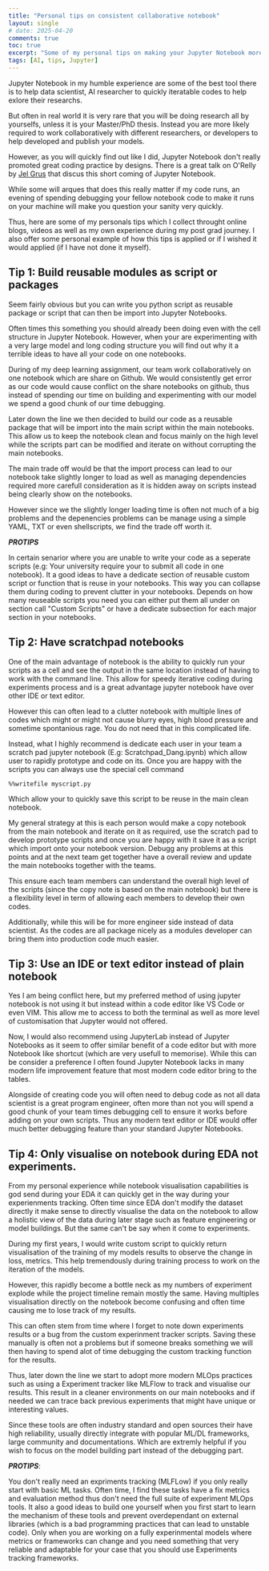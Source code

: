 ```yaml
---
title: "Personal tips on consistent collaborative notebook"
layout: single
# date: 2025-04-20
comments: true
toc: true
excerpt: "Some of my personal tips on making your Jupyter Notebook more collaborative and consistent for team collaboration"
tags: [AI, tips, Jupyter] 
---
```


Jupyter Notebook in my humble experience are some of the best tool there is to help data scientist, AI researcher to quickly iteratable codes to help exlore their researchs.

But often in real world it is very rare that you will be doing research all by yourselfs, unless it is your Master/PhD thesis. Instead you are more likely required to work collaboratively with different researchers, or developers to help developed and publish your models.

However, as you will quickly find out like I did, Jupyter Notebook don't really promoted great coding practice by designs. There is a great talk on O'Relly by [Jel Grus]("https://www.youtube.com/watch?v=7jiPeIFXb6U") that discus this short coming of Jupyter Notebook.

While some will arques that does this really matter if my code runs, an evening of spending debugging your fellow notebook code to make it runs on your machine will make you question your sanity very quickly.

Thus, here are some of my personals tips which I collect throught online blogs, videos as well as my own experience during my post grad journey. I also offer some personal example of how this tips is applied or if I wished it would applied (if I have not done it myself).

## Tip 1: Build reusable modules as script or packages

Seem fairly obvious but you can write you python script as reusable package or script that can then be import into Jupyter Notebooks.

Often times this something you should already been doing even with the cell structure in Jupyter Notebook. However, when your are experimenting with a very large model and long coding structure you will find out why it a terrible ideas to have all your code on one notebooks.

During of my deep learning assignment, our team work collaboratively on one notebook which are share on Github. We would consistently get error as our code would cause conflict on the share notebooks on github, thus instead of spending our time on building and experimenting with our model we spend a good chunk of our time debugging.

Later down the line we then decided to build our code as a reusable package that will be import into the main script within the main notebooks. This allow us to keep the notebook clean and focus mainly on the high level while the scripts part can be modified and iterate on without corrupting the main notebooks.

The main trade off would be that the import process can lead to our notebook take slightly longer to load as well as managing dependencies required more carefull consideration as it is hidden away on scripts instead being clearly show on the notebooks.

However since we the slightly longer loading time is often not much of a big problems and the depenencies problems can be manage using a simple YAML, TXT or even shellscripts, we find the trade off worth it. 

***PROTIPS***

In certain senarior where you are unable to write your code as a seperate scripts (e.g: Your university require your to submit all code in one notebook). It a good ideas to have a dedicate section of reusable custom script or function that is reuse in your notebooks. This way you can collapse them during coding to prevent clutter in your notebooks. Depends on how many reuseable scripts you need you can either put them all under on section call "Custom Scripts" or have a dedicate subsection for each major section in your notebooks.

## Tip 2: Have scratchpad notebooks

One of the main advantage of notebook is the ability to quickly run your scripts as a cell and see the output in the same location instead of having to work with the command line. This allow for speedy iterative coding during experiments process and is a great advantage jupyter notebook have over other IDE or text editor.

However this can often lead to a clutter notebook with multiple lines of codes which might or might not cause blurry eyes, high blood pressure and sometime spontanious rage. You do not need that in this complicated life.

Instead, what I highly recommend is dedicate each user in your team a scratch pad jupyter notebook (E.g: Scratchpad_Dang.ipynb) which allow user to rapidly prototype and code on its. Once you are happy with the scripts you can always use the special cell command 

```Ipython
%%writefile myscript.py
```

Which allow your to quickly save this script to be reuse in the main clean notebook.

My general strategy at this is each person would make a copy notebook from the main notebook and iterate on it as required, use the scratch pad to develop prototype scripts and once you are happy with it save it as a script which import onto your notebook version. Debugg any problems at this points and at the next team get together have a overall review and update the main notebooks together with the teams. 

This ensure each team members can understand the overall high level of the scripts (since the copy note is based on the main notebook) but there is a flexibility level in term of allowing each members to develop their own codes.

Additionally, while this will be for more engineer side instead of data scientist. As the codes are all package nicely as a modules developer can bring them into production code much easier.

## Tip 3: Use an IDE or text editor instead of plain notebook

Yes I am being conflict here, but my preferred method of using jupyter notebook is not using it but instead within a code editor like VS Code or even VIM. This allow me to access to both the terminal as well as more level of customisation that Jupyter would not offered.

Now, I would also recommend using JupyterLab instead of Jupyter Notebooks as it seem to offer similar benefit of a code editor but with more Notebook like shortcut (which are very usefull to memorise). While this can be consider a preference I often found Jupyter Notebook lacks in many modern life improvement feature that most modern code editor bring to the tables.

Alongside of creating code you will often need to debug code as not all data scientist is a great program engineer, often more than not you will spend a good chunk of your team times debugging cell to ensure it works before adding on your own scripts. Thus any modern text editor or IDE would offer much better debugging feature than your standard Jupyter Notebooks.

## Tip 4: Only visualise on notebook during EDA not experiments.

From my personal experience while notebook visualisation capabilities is god send during your EDA it can quickly get in the way during your experienments tracking. Often time since EDA don't modify the dataset directly it make sense to directly visualise the data on the notebook to allow a holistic view of the data during later stage such as feature engineering or model buildings. But the same can't be say when it come to experiments.

During my first years, I would write custom script to quickly return visualisation of the training of my models results to observe the change in loss, metrics. This help tremendously during training process to work on the iteration of the models.

However, this rapidly become a bottle neck as my numbers of experiment explode while the project timeline remain mostly the same. Having multiples visualisation directly on the notebook become confusing and often time causing me to lose track of my results. 

This can often stem from time where I forget to note down experiments results or a bug from the custom experinment tracker scripts. Saving these manually is often not a problems but if someone breaks something we will then having to spend alot of time debugging the custom tracking function for the results.

Thus, later down the line we start to adopt more modern MLOps practices such as using a Experiment tracker like MLFlow to track and visualise our results. This result in a cleaner environments on our main notebooks and if needed we can trace back previous experiments that might have unique or interesting values.

Since these tools are often industry standard and open sources their have high reliability, usually directly integrate with popular ML/DL frameworks, large community and documentations. Which are extremly helpful if you wish to focus on the model building part instead of the debugging part.

***PROTIPS***:

You don't really need an expriments tracking (MLFLow) if you only really start with basic ML tasks. Often time, I find these tasks have a fix metrics and evaluation method thus don't need the full suite of experiment MLOps tools. It also a good ideas to build one yourself when you first start to learn the mechanism of these tools and prevent overdependant on external libraries (which is a bad programming practices that can lead to unstable code). Only when you are working on a fully experinmental models where metrics or frameworks can change and you need something that very reliable and adaptable for your case that you should use Experiments tracking frameworks.
